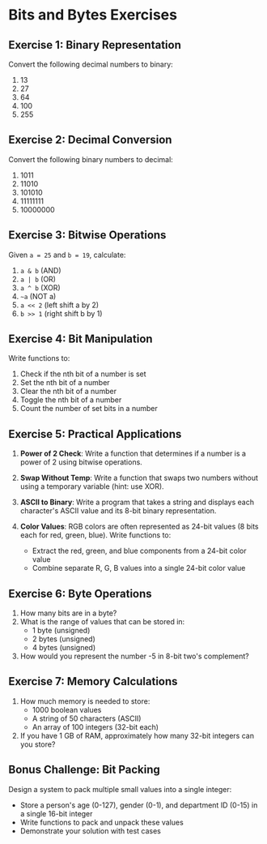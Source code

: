# Bits and Bytes Exercises

## Exercise 1: Binary Representation
Convert the following decimal numbers to binary:
1. 13
2. 27
3. 64
4. 100
5. 255

## Exercise 2: Decimal Conversion
Convert the following binary numbers to decimal:
1. 1011
2. 11010
3. 101010
4. 11111111
5. 10000000

## Exercise 3: Bitwise Operations
Given `a = 25` and `b = 19`, calculate:
1. `a & b` (AND)
2. `a | b` (OR)
3. `a ^ b` (XOR)
4. `~a` (NOT a)
5. `a << 2` (left shift a by 2)
6. `b >> 1` (right shift b by 1)

## Exercise 4: Bit Manipulation
Write functions to:
1. Check if the nth bit of a number is set
2. Set the nth bit of a number
3. Clear the nth bit of a number
4. Toggle the nth bit of a number
5. Count the number of set bits in a number

## Exercise 5: Practical Applications
1. **Power of 2 Check**: Write a function that determines if a number is a power of 2 using bitwise operations.

2. **Swap Without Temp**: Write a function that swaps two numbers without using a temporary variable (hint: use XOR).

3. **ASCII to Binary**: Write a program that takes a string and displays each character's ASCII value and its 8-bit binary representation.

4. **Color Values**: RGB colors are often represented as 24-bit values (8 bits each for red, green, blue). Write functions to:
   - Extract the red, green, and blue components from a 24-bit color value
   - Combine separate R, G, B values into a single 24-bit color value

## Exercise 6: Byte Operations
1. How many bits are in a byte?
2. What is the range of values that can be stored in:
   - 1 byte (unsigned)
   - 2 bytes (unsigned)
   - 4 bytes (unsigned)
3. How would you represent the number -5 in 8-bit two's complement?

## Exercise 7: Memory Calculations
1. How much memory is needed to store:
   - 1000 boolean values
   - A string of 50 characters (ASCII)
   - An array of 100 integers (32-bit each)
2. If you have 1 GB of RAM, approximately how many 32-bit integers can you store?

## Bonus Challenge: Bit Packing
Design a system to pack multiple small values into a single integer:
- Store a person's age (0-127), gender (0-1), and department ID (0-15) in a single 16-bit integer
- Write functions to pack and unpack these values
- Demonstrate your solution with test cases
